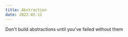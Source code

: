 ```yaml
---
title: Abstraction
date: 2022-02-12
---
```


Don't build abstractions until you've failed without them
